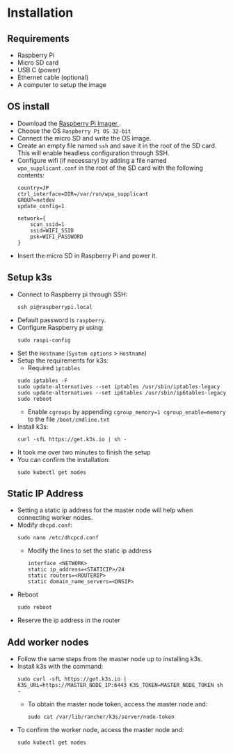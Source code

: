 # Installation

## Requirements
- Raspberry Pi
- Micro SD card
- USB C (power)
- Ethernet cable (optional)
- A computer to setup the image

## OS install
- Download the [Raspberry Pi Imager ](https://www.raspberrypi.com/software/).
- Choose the OS `Raspberry Pi OS 32-bit`
- Connect the micro SD and write the OS image.
- Create an empty file named `ssh` and save it in the root of the SD card. This will enable headless configuration through SSH.
- Configure wifi (if necessary) by adding a file named `wpa_supplicant.conf` in the root of the SD card with the following contents:
    ```
    country=JP
    ctrl_interface=DIR=/var/run/wpa_supplicant 
    GROUP=netdev
    update_config=1

    network={
        scan_ssid=1
        ssid=WIFI_SSID
        psk=WIFI_PASSWORD
    }
    ```
- Insert the micro SD in Raspberry Pi and power it.

## Setup k3s
- Connect to Raspberry pi through SSH:
    ```
    ssh pi@raspberrypi.local
    ```
- Default password is `raspberry`.
- Configure Raspberry pi using:
    ```
    sudo raspi-config
    ```
- Set the `Hostname` (`System options` > `Hostname`)
- Setup the requirements for k3s:
    - Required `iptables`
    ```
    sudo iptables -F
    sudo update-alternatives --set iptables /usr/sbin/iptables-legacy
    sudo update-alternatives --set ip6tables /usr/sbin/ip6tables-legacy
    sudo reboot
    ```
    - Enable `cgroups` by appending `cgroup_memory=1 cgroup_enable=memory` to the file `/boot/cmdline.txt`
- Install k3s:
    ```
    curl -sfL https://get.k3s.io | sh -
    ```
- It took me over two minutes to finish the setup
- You can confirm the installation:
    ```
    sudo kubectl get nodes
    ```

## Static IP Address
- Setting a static ip address for the master node will help when connecting worker nodes.
- Modify `dhcpd.conf`:
    ```
    sudo nano /etc/dhcpcd.conf
    ```
    - Modify the lines to set the static ip address
        ```
        interface <NETWORK>
        static ip_address=<STATICIP>/24
        static routers=<ROUTERIP>
        static domain_name_servers=<DNSIP>
        ```
- Reboot
    ```
    sudo reboot
    ```
- Reserve the ip address in the router

## Add worker nodes
- Follow the same steps from the master node up to installing k3s.
- Install k3s with the command:
    ```
    sudo curl -sfL https://get.k3s.io | K3S_URL=https://MASTER_NODE_IP:6443 K3S_TOKEN=MASTER_NODE_TOKEN sh -
    ```
    - To obtain the master node token, access the master node and:
        ```
        sudo cat /var/lib/rancher/k3s/server/node-token
        ```
- To confirm the worker node, access the master node and:
    ```
    sudo kubectl get nodes
    ```